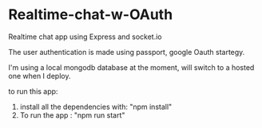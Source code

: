 # Realtime-chat-w-OAuth

Realtime chat app using Express and socket.io

The user authentication is made using passport, google Oauth startegy. 

I'm using a local mongodb database at the moment, will switch to a hosted one when I deploy. 

to run this app: 
  1. install all the dependencies with: "npm install"
  2. To run the app : "npm run start"
